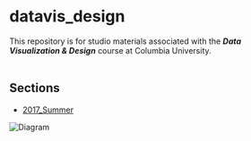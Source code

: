 # datavis_design
This repository is for studio materials associated with the ***Data Visualization &amp; Design*** course at Columbia University.<br/><br/>

## Sections
* [2017_Summer](https://github.com/emilyfuhrman/datavis_design/tree/master/2017_Summer)

![Diagram](https://github.com/emilyfuhrman/datavis_design/blob/master/Images/node_link.png)